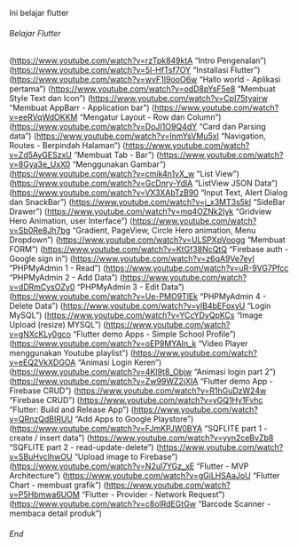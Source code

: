 Ini belajar flutter

###### Belajar Flutter
(https://www.youtube.com/watch?v=rzTpk849ktA “Intro Pengenalan”)
(https://www.youtube.com/watch?v=5l-HfTsf7OY “Installasi Flutter”)
(https://www.youtube.com/watch?v=wvF1I9ooO6w “Hallo world - Aplikasi pertama”)
(https://www.youtube.com/watch?v=odD8pYsF5e8 “Membuat Style Text dan Icon”)
(https://www.youtube.com/watch?v=CpI75tyairw “Membuat AppBarr - Application bar”)
(https://www.youtube.com/watch?v=eeRVqWdOKKM “Mengatur Layout - Row dan Column”)
(https://www.youtube.com/watch?v=DoJI1O9Q4dY “Card dan Parsing data”)
(https://www.youtube.com/watch?v=InmYsVMu5xI “Navigation, Routes - Berpindah Halaman”)
(https://www.youtube.com/watch?v=Zd5AyGESzxU “Membuat Tab - Bar”)
(https://www.youtube.com/watch?v=8Gya3e_UxX0 “Menggunakan Gambar”)
(https://www.youtube.com/watch?v=cmik4n1vX_w “List View”)
(https://www.youtube.com/watch?v=GcDnry-YdIA “ListView JSON Data”)
(https://www.youtube.com/watch?v=VX3XAbTzB90 “Input Text, Alert Dialog dan SnackBar”)
(https://www.youtube.com/watch?v=j_x3MT3s5kI “SideBar Drawer”)
(https://www.youtube.com/watch?v=mq4OZNk2Iyk “Gridview Hero Animation, user Interface”)
(https://www.youtube.com/watch?v=Sb0Re8Jh7bg “Gradient, PageView, Circle Hero animation, Menu Dropdown”)
(https://www.youtube.com/watch?v=ULSPXpVoogg “Membuat FORM”)
(https://www.youtube.com/watch?v=KtGf38NcQtQ “Firebase auth - Google sign in”)
(https://www.youtube.com/watch?v=z6qA9Ve7eyI “PHPMyAdmin 1 - Read”)
(https://www.youtube.com/watch?v=uR-9VG7Pfcc “PHPMyAdmin 2 - Add Data”)
(https://www.youtube.com/watch?v=dDRmCysOZy0 “PHPMyAdmin 3 - Edit Data”)
(https://www.youtube.com/watch?v=Ue-PMO9TlEk “PHPMyAdmin 4 - Delete Data”)
(https://www.youtube.com/watch?v=yIB4bEFoxyU “Login MySQL”)
(https://www.youtube.com/watch?v=YCcYDvQpKCs “Image Upload (resize) MYSQL”)
(https://www.youtube.com/watch?v=gNXcKLy0gco “Flutter demo Apps - Simple School Profile”)
(https://www.youtube.com/watch?v=oEP9MYAIn_k “Video Player menggunakan Youtube playlist”)
(https://www.youtube.com/watch?v=eEQ2VkXDGOA “Animasi Login Keren”)
(https://www.youtube.com/watch?v=4Kl9t8_Objw “Animasi login part 2”)
(https://www.youtube.com/watch?v=Zw99WZ2jXIA “Flutter demo App - Firebase CRUD”)
(https://www.youtube.com/watch?v=R1hGuDzW24w “Firebase CRUD”)
(https://www.youtube.com/watch?v=yGQ1Hy1Fvhc “Flutter: Build and Release App”)
(https://www.youtube.com/watch?v=QRnzQdBIRUU “Add Apps to Google Playstore”)
(https://www.youtube.com/watch?v=FJmKPJW0BYA “SQFLITE part 1 - create / insert data”)
(https://www.youtube.com/watch?v=yyn2ceBvZb8 “SQFLITE part 2 - read-update-delete”)
(https://www.youtube.com/watch?v=SBuHvcIhwOU “Upload image to Firebase”)
(https://www.youtube.com/watch?v=N2ul7YGz_xE “Flutter - MVP Architecture”)
(https://www.youtube.com/watch?v=gGiLHSAaJoU “Flutter Chart - membuat grafik”)
(https://www.youtube.com/watch?v=P5Hbmwa6UOM “Flutter - Provider - Network Request”)
(https://www.youtube.com/watch?v=c8olRdEGtGw “Barcode Scanner - membaca detail produk”)

###### End
